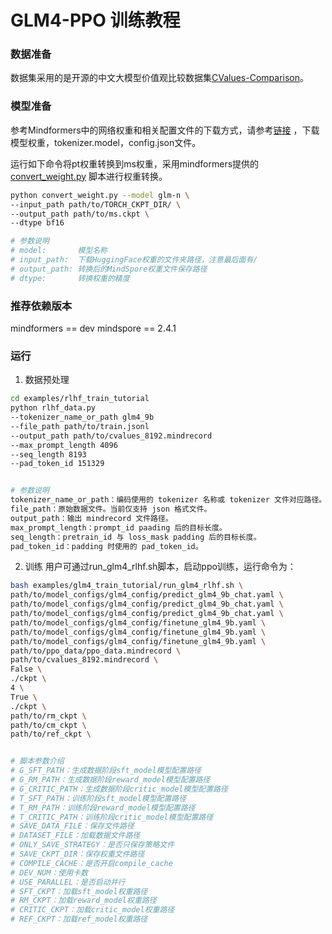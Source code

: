 # GLM4-PPO 训练教程

### 数据准备

数据集采用的是开源的中文大模型价值观比较数据集[CValues-Comparison](https://www.modelscope.cn/datasets/damo/CValues-Comparison/summary)。

### 模型准备

参考Mindformers中的网络权重和相关配置文件的下载方式，请参考[链接](https://gitee.com/mindspore/mindformers/blob/r1.3.0/docs/model_cards/glm4.md#%E6%A8%A1%E5%9E%8B%E6%9D%83%E9%87%8D%E4%B8%8B%E8%BD%BD)
，下载模型权重，tokenizer.model，config.json文件。

运行如下命令将pt权重转换到ms权重，采用mindformers提供的[convert_weight.py](https://gitee.com/mindspore/mindformers/blob/r1.3.0/convert_weight.py)
脚本进行权重转换。

```sh
python convert_weight.py --model glm-n \
--input_path path/to/TORCH_CKPT_DIR/ \
--output_path path/to/ms.ckpt \
--dtype bf16

# 参数说明
# model:       模型名称
# input_path:  下载HuggingFace权重的文件夹路径，注意最后面有/
# output_path: 转换后的MindSpore权重文件保存路径
# dtype:       转换权重的精度
```

### 推荐依赖版本

mindformers == dev
mindspore == 2.4.1

### 运行

1. 数据预处理

```sh
cd examples/rlhf_train_tutorial
python rlhf_data.py
--tokenizer_name_or_path glm4_9b
--file_path path/to/train.jsonl
--output_path path/to/cvalues_8192.mindrecord
--max_prompt_length 4096
--seq_length 8193
--pad_token_id 151329


# 参数说明
tokenizer_name_or_path：编码使用的 tokenizer 名称或 tokenizer 文件对应路径。目前仅支持基于 mindformers 实现的 tokenizer。
file_path：原始数据文件。当前仅支持 json 格式文件。
output_path：输出 mindrecord 文件路径。
max_prompt_length：prompt_id paading 后的目标长度。
seq_length：pretrain_id 与 loss_mask padding 后的目标长度。
pad_token_id：padding 时使用的 pad_token_id。
```

2. 训练
   用户可通过run_glm4_rlhf.sh脚本，启动ppo训练，运行命令为：

```sh
bash examples/glm4_train_tutorial/run_glm4_rlhf.sh \
path/to/model_configs/glm4_config/predict_glm4_9b_chat.yaml \
path/to/model_configs/glm4_config/predict_glm4_9b_chat.yaml \
path/to/model_configs/glm4_config/predict_glm4_9b_chat.yaml \
path/to/model_configs/glm4_config/finetune_glm4_9b.yaml \
path/to/model_configs/glm4_config/finetune_glm4_9b.yaml \
path/to/model_configs/glm4_config/finetune_glm4_9b.yaml \
path/to/ppo_data/ppo_data.mindrecord \
path/to/cvalues_8192.mindrecord \
False \
./ckpt \
4 \
True \
./ckpt \
path/to/rm_ckpt \
path/to/cm_ckpt \
path/to/ref_ckpt \


# 脚本参数介绍
# G_SFT_PATH：生成数据阶段sft_model模型配置路径
# G_RM_PATH：生成数据阶段reward_model模型配置路径
# G_CRITIC_PATH：生成数据阶段critic_model模型配置路径
# T_SFT_PATH：训练阶段sft_model模型配置路径
# T_RM_PATH：训练阶段reward_model模型配置路径
# T_CRITIC_PATH：训练阶段critic_model模型配置路径
# SAVE_DATA_FILE：保存文件路径
# DATASET_FILE：加载数据文件路径
# ONLY_SAVE_STRATEGY：是否只保存策略文件
# SAVE_CKPT_DIR：保存权重文件路径
# COMPILE_CACHE：是否开启compile_cache
# DEV_NUM：使用卡数
# USE_PARALLEL：是否启动并行
# SFT_CKPT：加载sft_model权重路径
# RM_CKPT：加载reward_model权重路径
# CRITIC_CKPT：加载critic_model权重路径
# REF_CKPT：加载ref_model权重路径
```



   
